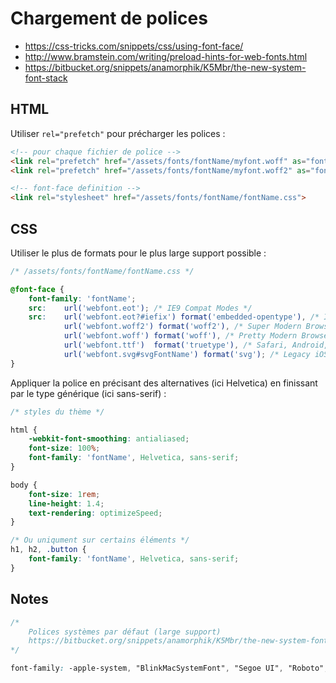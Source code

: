 # Chargement de polices

- https://css-tricks.com/snippets/css/using-font-face/
- http://www.bramstein.com/writing/preload-hints-for-web-fonts.html
- https://bitbucket.org/snippets/anamorphik/K5Mbr/the-new-system-font-stack 




## HTML

Utiliser `rel="prefetch"` pour précharger les polices :

```HTML
<!-- pour chaque fichier de police -->
<link rel="prefetch" href="/assets/fonts/fontName/myfont.woff" as="font">
<link rel="prefetch" href="/assets/fonts/fontName/myfont.woff2" as="font">

<!-- font-face definition -->
<link rel="stylesheet" href="/assets/fonts/fontName/fontName.css">
```


## CSS

Utiliser le plus de formats pour le plus large support possible :

```CSS
/* /assets/fonts/fontName/fontName.css */

@font-face {
	font-family: 'fontName';
	src: 	url('webfont.eot'); /* IE9 Compat Modes */
	src: 	url('webfont.eot?#iefix') format('embedded-opentype'), /* IE6-IE8 */
			url('webfont.woff2') format('woff2'), /* Super Modern Browsers */
			url('webfont.woff') format('woff'), /* Pretty Modern Browsers */
			url('webfont.ttf')  format('truetype'), /* Safari, Android, iOS */
      		url('webfont.svg#svgFontName') format('svg'); /* Legacy iOS */
}
```


Appliquer la police en précisant des alternatives (ici Helvetica) en finissant par le type générique (ici sans-serif) :

```CSS
/* styles du thème */

html {
	-webkit-font-smoothing: antialiased;
	font-size: 100%;
	font-family: 'fontName', Helvetica, sans-serif;
}

body {
	font-size: 1rem;
	line-height: 1.4;
	text-rendering: optimizeSpeed;
}

/* Ou uniqument sur certains éléments */
h1, h2, .button {
	font-family: 'fontName', Helvetica, sans-serif;
}
```


## Notes

```CSS
/* 
	Polices systèmes par défaut (large support)
	https://bitbucket.org/snippets/anamorphik/K5Mbr/the-new-system-font-stack 
*/

font-family: -apple-system, "BlinkMacSystemFont", "Segoe UI", "Roboto", "Oxygen-Sans", "Ubuntu", "Cantarell", "Helvetica Neue", sans-serif;
```



